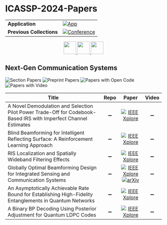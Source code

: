 # ICASSP-2024-Papers

<table>
    <tr>
        <td><strong>Application</strong></td>
        <td>
            <a href="https://huggingface.co/spaces/DmitryRyumin/NewEraAI-Papers" style="float:left;">
                <img src="https://img.shields.io/badge/🤗-NewEraAI--Papers-FFD21F.svg" alt="App" />
            </a>
        </td>
    </tr>
    <tr>
        <td><strong>Previous Collections</strong></td>
        <td>
            <a href="https://github.com/DmitryRyumin/ICASSP-2023-24-Papers/blob/main/README_2023.md">
                <img src="http://img.shields.io/badge/ICASSP-2023-0073AE.svg" alt="Conference">
            </a>
        </td>
    </tr>
</table>

<div align="center">
    <a href="https://github.com/DmitryRyumin/ICASSP-2023-24-Papers/blob/main/sections/2024/main/MLSP-L8.md">
        <img src="https://cdn.jsdelivr.net/gh/DmitryRyumin/NewEraAI-Papers@main/images/left.svg" width="40" alt="" />
    </a>
    <a href="https://github.com/DmitryRyumin/ICASSP-2023-24-Papers/">
        <img src="https://cdn.jsdelivr.net/gh/DmitryRyumin/NewEraAI-Papers@main/images/home.svg" width="40" alt="" />
    </a>
    <a href="https://github.com/DmitryRyumin/ICASSP-2023-24-Papers/blob/main/sections/2024/main/IVMSP-L4.md">
        <img src="https://cdn.jsdelivr.net/gh/DmitryRyumin/NewEraAI-Papers@main/images/right.svg" width="40" alt="" />
    </a>
</div>

## Next-Gen Communication Systems

![Section Papers](https://img.shields.io/badge/Section%20Papers-6-42BA16) ![Preprint Papers](https://img.shields.io/badge/Preprint%20Papers-1-b31b1b) ![Papers with Open Code](https://img.shields.io/badge/Papers%20with%20Open%20Code-0-1D7FBF) ![Papers with Video](https://img.shields.io/badge/Papers%20with%20Video-0-FF0000)

| **Title** | **Repo** | **Paper** | **Video** |
|-----------|:--------:|:---------:|:---------:|
| A Novel Demodulation and Selection Pilot Power Trade-Off for Codebook-Based IRS with Imperfect Channel Estimates | :heavy_minus_sign: | [![IEEE Xplore](https://img.shields.io/badge/IEEE-10445981-E4A42C.svg)](https://ieeexplore.ieee.org/document/10445981) | :heavy_minus_sign: |
| Blind Beamforming for Intelligent Reflecting Surface: A Reinforcement Learning Approach | :heavy_minus_sign: | [![IEEE Xplore](https://img.shields.io/badge/IEEE-10448459-E4A42C.svg)](https://ieeexplore.ieee.org/document/10448459) | :heavy_minus_sign: |
| RIS Localization and Spatially Wideband Filtering Effects | :heavy_minus_sign: | [![IEEE Xplore](https://img.shields.io/badge/IEEE-10445907-E4A42C.svg)](https://ieeexplore.ieee.org/document/10445907) | :heavy_minus_sign: |
| Globally Optimal Beamforming Design for Integrated Sensing and Communication Systems | :heavy_minus_sign: | [![IEEE Xplore](https://img.shields.io/badge/IEEE-10447833-E4A42C.svg)](https://ieeexplore.ieee.org/document/10447833) <br/> [![arXiv](https://img.shields.io/badge/arXiv-2309.06674-b31b1b.svg)](https://arxiv.org/abs/2309.06674) | :heavy_minus_sign: |
| An Asymptotically Achievable Rate Bound for Establishing High-Fidelity Entanglements in Quantum Networks | :heavy_minus_sign: | [![IEEE Xplore](https://img.shields.io/badge/IEEE-10446728-E4A42C.svg)](https://ieeexplore.ieee.org/document/10446728) | :heavy_minus_sign: |
| A Binary BP Decoding Using Posterior Adjustment for Quantum LDPC Codes | :heavy_minus_sign: | [![IEEE Xplore](https://img.shields.io/badge/IEEE-10446153-E4A42C.svg)](https://ieeexplore.ieee.org/document/10446153) | :heavy_minus_sign: |
